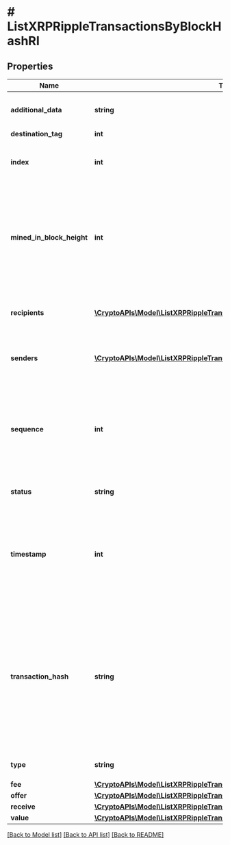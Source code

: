 # # ListXRPRippleTransactionsByBlockHashRI

## Properties

Name | Type | Description | Notes
------------ | ------------- | ------------- | -------------
**additional_data** | **string** | Represents any additional data that may be needed. | [optional]
**destination_tag** | **int** |  | [optional]
**index** | **int** | Represents the index position of the transaction in the specific block. |
**mined_in_block_height** | **int** | Represents the hight of the block where this transaction was mined/confirmed for first time. The height is defined as the number of blocks in the blockchain preceding this specific block. |
**recipients** | [**\CryptoAPIs\Model\ListXRPRippleTransactionsByBlockHashRIRecipientsInner[]**](ListXRPRippleTransactionsByBlockHashRIRecipientsInner.md) | Represents an object of addresses that receive the transactions. |
**senders** | [**\CryptoAPIs\Model\ListXRPRippleTransactionsByBlockHashRISendersInner[]**](ListXRPRippleTransactionsByBlockHashRISendersInner.md) | Represents an object of addresses that provide the funds. |
**sequence** | **int** | Defines the transaction input&#39;s sequence as an integer, which is is used when transactions are replaced with newer versions before LockTime. |
**status** | **string** | Defines the status of the transaction. |
**timestamp** | **int** | Defines the exact date/time in Unix Timestamp when this transaction was mined, confirmed or first seen in Mempool, if it is unconfirmed. |
**transaction_hash** | **string** | Represents the same as &#x60;transactionId&#x60; for account-based protocols like Ethereum, while it could be different in UTXO-based protocols like Bitcoin. E.g., in UTXO-based protocols &#x60;hash&#x60; is different from &#x60;transactionId&#x60; for SegWit transactions. |
**type** | **string** | Defines the type of the transaction. |
**fee** | [**\CryptoAPIs\Model\ListXRPRippleTransactionsByBlockHashRIFee**](ListXRPRippleTransactionsByBlockHashRIFee.md) |  |
**offer** | [**\CryptoAPIs\Model\ListXRPRippleTransactionsByBlockHashRIOffer**](ListXRPRippleTransactionsByBlockHashRIOffer.md) |  |
**receive** | [**\CryptoAPIs\Model\ListXRPRippleTransactionsByBlockHashRIReceive**](ListXRPRippleTransactionsByBlockHashRIReceive.md) |  |
**value** | [**\CryptoAPIs\Model\ListXRPRippleTransactionsByBlockHashRIValue**](ListXRPRippleTransactionsByBlockHashRIValue.md) |  |

[[Back to Model list]](../../README.md#models) [[Back to API list]](../../README.md#endpoints) [[Back to README]](../../README.md)
